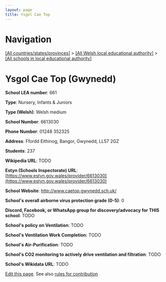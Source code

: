 ```yaml
---
layout: page
title: Ysgol Cae Top
---
```

# Navigation

[[All countries/states/provinces]](../../..) > [[All Welsh local educational authority]](../..) > [[All schools in local educational authority]](..)

# Ysgol Cae Top (Gwynedd)

**School LEA number**: 661

**Type**: Nursery, Infants & Juniors

**Type (Welsh)**: Welsh medium

**School Number**: 6613030

**Phone Number**: 01248 352325

**Address**: Ffordd Eithinog, Bangor, Gwynedd, LL57 2GZ

**Students**: 237

**Wikipedia URL**: TODO

**Estyn (Schools Inspectorate) URL**: [https://www.estyn.gov.wales/provider/6613030](https://www.estyn.gov.wales/provider/6613030)

**School Website**: http://www.caetop.gwynedd.sch.uk/

**School's overall airborne virus protection grade (0-5)**: 0

**Discord, Facebook, or WhatsApp group for discovery/advocacy for THIS school**: TODO

**School's policy on Ventilation**: TODO

**School's Ventilation Work Completion**: TODO

**School's Air-Purification**: TODO

**School's CO2 monitoring to actively drive ventilation and filtration**: TODO

**School's Wikidata URL**: TODO




[Edit this page](https://github.com/ventilate-schools/Wales/edit/prif/./Gwynedd/Ysgol_Cae_Top.md). See also [rules for contribution](../../../contribution-rules/)